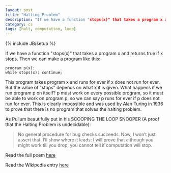 ```yaml
---
layout: post
title: "Halting Problem"
description: "If we have a function "stops(x)" that takes a program x and returns true if x stops. Then we can make a program like this."
category: cs
tags: [halt, computation, loop]
---
```

{% include JB/setup %}


If we have a function "stops(x)" that takes a program x and returns true if x stops. Then we can make a program like this:
    
    program p(x):
    while stops(x): continue;
    
This program takes program x and runs for ever if x does not run for ever.
But the value of "stops" depends on what x it is given.
What happens if we run program p on itself? p must work on every possible program, so it must be able to work on program p, so we can say p runs for ever if p does not run for ever.
This is clearly impossible and was used by Alan Turing in 1936 to prove that there is no program that solves the halting problem.
 
As Pullum beautifully put in his SCOOPING THE LOOP SNOOPER (A proof that the Halting Problem is undecidable):

>No general procedure for bug checks succeeds.
>Now, I won’t just assert that, I’ll show where it leads: 
>I will prove that although you might work till you drop, 
>you cannot tell if computation will stop.

 Read the full poem [here](http://www.lel.ed.ac.uk/~gpullum/loopsnoop.html)

 Read the Wikipedia entry [here](http://en.wikipedia.org/wiki/Halting_problem)